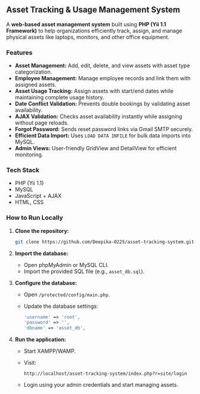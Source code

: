 ## Asset Tracking & Usage Management System

A **web-based asset management system** built using **PHP (Yii 1.1 Framework)** to help organizations efficiently track, assign, and manage physical assets like laptops, monitors, and other office equipment.

### Features

* **Asset Management:** Add, edit, delete, and view assets with asset type categorization.
* **Employee Management:** Manage employee records and link them with assigned assets.
* **Asset Usage Tracking:** Assign assets with start/end dates while maintaining complete usage history.
* **Date Conflict Validation:** Prevents double bookings by validating asset availability.
* **AJAX Validation:** Checks asset availability instantly while assigning without page reloads.
* **Forgot Password:** Sends reset password links via Gmail SMTP securely.
* **Efficient Data Import:** Uses `LOAD DATA INFILE` for bulk data imports into MySQL.
* **Admin Views:** User-friendly GridView and DetailView for efficient monitoring.

### Tech Stack

* PHP (Yii 1.1)
* MySQL
* JavaScript + AJAX
* HTML, CSS

### How to Run Locally

1. **Clone the repository:**

   ```bash
   git clone https://github.com/Deepika-0225/asset-tracking-system.git
   ```

2. **Import the database:**

   * Open phpMyAdmin or MySQL CLI.
   * Import the provided SQL file (e.g., `asset_db.sql`).

3. **Configure the database:**

   * Open `/protected/config/main.php`.
   * Update the database settings:

     ```php
     'username' => 'root',
     'password' => '',
     'dbname' => 'asset_db',
     ```

4. **Run the application:**

   * Start XAMPP/WAMP.
   * Visit:

     ```
     http://localhost/asset-tracking-system/index.php?r=site/login
     ```
   * Login using your admin credentials and start managing assets.


